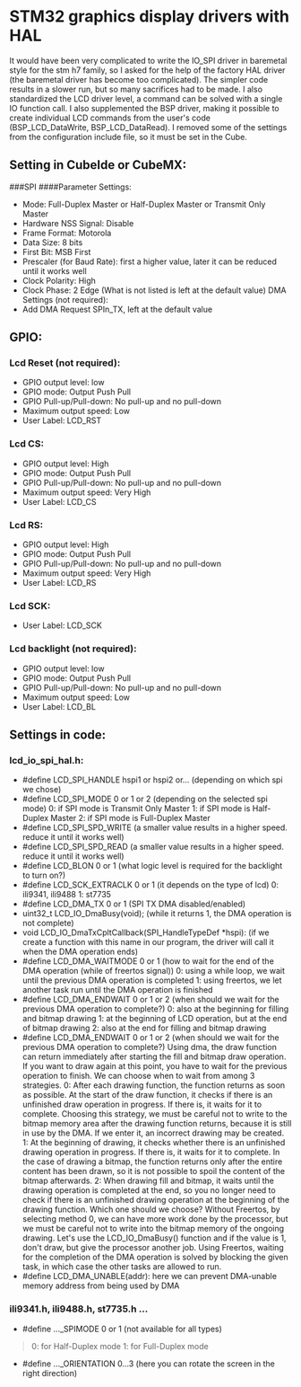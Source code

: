 # STM32 graphics display drivers with HAL

It would have been very complicated to write the IO_SPI driver in baremetal style for the stm h7 family, 
so I asked for the help of the factory HAL driver (the baremetal driver has become too complicated). 
The simpler code results in a slower run, but so many sacrifices had to be made. 
I also standardized the LCD driver level, a command can be solved with a single IO function call. 
I also supplemented the BSP driver, making it possible to create individual LCD commands from 
the user's code (BSP_LCD_DataWrite, BSP_LCD_DataRead). I removed some of the settings from the 
configuration include file, so it must be set in the Cube.

## Setting in CubeIde or CubeMX:
###SPI
####Parameter Settings:
- Mode: Full-Duplex Master or Half-Duplex Master or Transmit Only Master
- Hardware NSS Signal: Disable
- Frame Format: Motorola
- Data Size: 8 bits
- First Bit: MSB First
- Prescaler (for Baud Rate): first a higher value, later it can be reduced until it works well
- Clock Polarity: High
- Clock Phase: 2 Edge
(What is not listed is left at the default value)
DMA Settings (not required):
- Add DMA Request SPIn_TX, left at the default value
  
## GPIO:
### Lcd Reset (not required):
- GPIO output level: low
- GPIO mode: Output Push Pull
- GPIO Pull-up/Pull-down: No pull-up and no pull-down
- Maximum output speed: Low
- User Label: LCD_RST
### Lcd CS:
- GPIO output level: High
- GPIO mode: Output Push Pull
- GPIO Pull-up/Pull-down: No pull-up and no pull-down
- Maximum output speed: Very High
- User Label: LCD_CS
### Lcd RS:
- GPIO output level: High
- GPIO mode: Output Push Pull
- GPIO Pull-up/Pull-down: No pull-up and no pull-down
- Maximum output speed: Very High
- User Label: LCD_RS
### Lcd SCK:
- User Label: LCD_SCK
### Lcd backlight (not required):
- GPIO output level: low
- GPIO mode: Output Push Pull
- GPIO Pull-up/Pull-down: No pull-up and no pull-down
- Maximum output speed: Low
- User Label: LCD_BL

## Settings in code:
### lcd_io_spi_hal.h:
- #define LCD_SPI_HANDLE   hspi1 or hspi2 or... (depending on which spi we chose)
- #define LCD_SPI_MODE     0 or 1 or 2 (depending on the selected spi mode)
  0: if SPI mode is Transmit Only Master
  1: if SPI mode is Half-Duplex Master
  2: if SPI mode is Full-Duplex Master
- #define LCD_SPI_SPD_WRITE (a smaller value results in a higher speed. reduce it until it works well)
- #define LCD_SPI_SPD_READ  (a smaller value results in a higher speed. reduce it until it works well)
- #define LCD_BLON 0 or 1 (what logic level is required for the backlight to turn on?)
- #define LCD_SCK_EXTRACLK  0 or 1 (it depends on the type of lcd)
  0: ili9341, ili9488
  1: st7735
- #define LCD_DMA_TX 0 or 1 (SPI TX DMA disabled/enabled)
- uint32_t LCD_IO_DmaBusy(void); (while it returns 1, the DMA operation is not complete)
- void LCD_IO_DmaTxCpltCallback(SPI_HandleTypeDef *hspi): (if we create a function with this name in our program, 
  the driver will call it when the DMA operation ends)
- #define LCD_DMA_WAITMODE  0 or 1 (how to wait for the end of the DMA operation (while of freertos signal))
  0: using a while loop, we wait until the previous DMA operation is completed
  1: using freertos, we let another task run until the DMA operation is finished
- #define LCD_DMA_ENDWAIT   0 or 1 or 2 (when should we wait for the previous DMA operation to complete?)
  0: also at the beginning for filling and bitmap drawing
  1: at the beginning of LCD operation, but at the end of bitmap drawing
  2: also at the end for filling and bitmap drawing
- #define LCD_DMA_ENDWAIT   0 or 1 or 2 (when should we wait for the previous DMA operation to complete?)
  Using dma, the draw function can return immediately after starting the fill and bitmap draw operation.
  If you want to draw again at this point, you have to wait for the previous operation to finish. 
  We can choose when to wait from among 3 strategies.
  0: After each drawing function, the function returns as soon as possible. 
  At the start of the draw function, it checks if there is an unfinished draw operation in progress. 
  If there is, it waits for it to complete. 
  Choosing this strategy, we must be careful not to write to the bitmap memory area after the drawing 
  function returns, because it is still in use by the DMA. 
  If we enter it, an incorrect drawing may be created.
  1: At the beginning of drawing, it checks whether there is an unfinished drawing operation in progress. 
  If there is, it waits for it to complete. In the case of drawing a bitmap, the function returns 
  only after the entire content has been drawn, so it is not possible to spoil the content of the 
  bitmap afterwards.
  2: When drawing fill and bitmap, it waits until the drawing operation is completed at the end, 
  so you no longer need to check if there is an unfinished drawing operation at the beginning 
  of the drawing function.
  Which one should we choose? Without Freertos, by selecting method 0, 
  we can have more work done by the processor, but we must be careful not to write into the 
  bitmap memory of the ongoing drawing. Let's use the LCD_IO_DmaBusy() function and if 
  the value is 1, don't draw, but give the processor another job. 
  Using Freertos, waiting for the completion of the DMA operation is solved by blocking the given task, 
  in which case the other tasks are allowed to run.	
- #define LCD_DMA_UNABLE(addr): here we can prevent DMA-unable memory address from being used by DMA

### ili9341.h, ili9488.h, st7735.h ...
- #define  ..._SPIMODE 0 or 1 (not available for all types)
> 0: for Half-Duplex mode
> 1: for Full-Duplex mode
- #define  ..._ORIENTATION  0...3 (here you can rotate the screen in the right direction)
